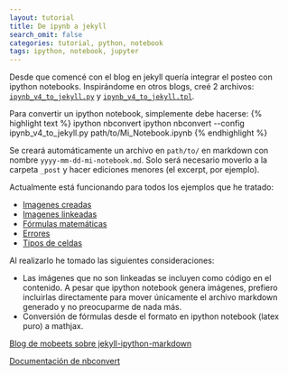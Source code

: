 ```yaml
---
layout: tutorial
title: De ipynb a jekyll
search_omit: false
categories: tutorial, python, notebook
tags: ipython, notebook, jupyter
---
```


Desde que comencé con el blog en jekyll quería integrar el posteo con ipython notebooks.
Inspirándome en otros blogs, creé 2 archivos: [`ipynb_v4_to_jekyll.py`](https://github.com/sebastiandres/sebastiandres.github.io/blob/master/ipynb_v4_to_jekyll.py) y [`ipynb_v4_to_jekyll.tpl`](https://github.com/sebastiandres/sebastiandres.github.io/blob/master/ipynb_v4_to_jekyll.tpl).

Para convertir un ipython notebook, simplemente debe hacerse:
{% highlight text %} 
ipython nbconvert ipython nbconvert --config ipynb_v4_to_jekyll.py path/to/Mi_Notebook.ipynb 
{% endhighlight %}

Se creará automáticamente un archivo en `path/to/` en markdown con nombre `yyyy-mm-dd-mi-notebook.md`. 
Solo será necesario moverlo a la carpeta `_post` y hacer ediciones menores (el excerpt, por ejemplo). 

Actualmente está funcionando para todos los ejemplos que he tratado:

 * [Imagenes creadas](../test-1-imagenes-creadas)
 * [Imagenes linkeadas](../test-2-imagenes-linkeadas)
 * [Fórmulas matemáticas](../test-3-formulas)
 * [Errores](../test-4-errores)
 * [Tipos de celdas](../test-5-tipos-de-celdas)

Al realizarlo he tomado las siguientes consideraciones:
 * Las imágenes que no son linkeadas se incluyen como código en el contenido. A pesar que ipython notebook genera imágenes, prefiero incluirlas directamente para mover únicamente el archivo markdown generado y no preocuparme de nada más.
 * Conversión de fórmulas desde el formato en ipython notebook (latex puro) a mathjax.


[Blog de mobeets sobre jekyll-ipython-markdown](https://github.com/mobeets/jekyll-ipython-markdown)

[Documentación de nbconvert](http://nbconvert.readthedocs.org/en/latest/customizing.html)
